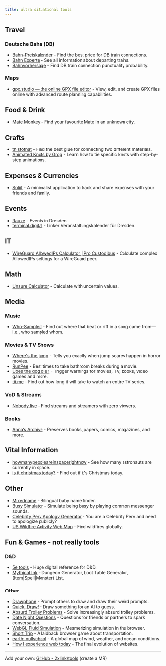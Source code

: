 ```yaml
---
title: ultra situational tools
---
```


## Travel

### Deutsche Bahn (DB)

- [Bahn-Preiskalender](https://bahn.guru/) - Find the best price for DB train connections.
- [Bahn Experte](https://bahn.expert/) - See all information about departing trains.
- [Bahnvorhersage](https://bahnvorhersage.de/) - Find DB train connection punctuality probability.

### Maps
- [gpx.studio — the online GPX file editor](https://gpx.studio/) - View, edit, and create GPX files online with advanced route planning capabilities.

## Food & Drink

- [Mate Monkey](https://matemonkey.com/) - Find your favourite Mate in an unknown city.

## Crafts

- [thistothat](https://www.thistothat.com/) - Find the best glue for connecting two different materials.
- [Animated Knots by Grog](https://www.animatedknots.com/) - Learn how to tie specific knots with step-by-step animations.

## Expenses & Currencies

- [Spliit](https://spliit.app/) - A minimalist application to track and share expenses with your friends and family.

## Events

- [Rauze](https://www.rauze.de/) - Events in Dresden.
- [terminal.digital](https://terminal.digital/) - Linker Veranstaltungskalender für Dresden.
 
## IT

- [WireGuard AllowedIPs Calculator | Pro Custodibus](https://www.procustodibus.com/blog/2021/03/wireguard-allowedips-calculator/) - Calculate complex AllowedIPs settings for a WireGuard peer.

## Math
- [Unsure Calculator](https://filiph.github.io/unsure/) - Calculate with uncertain values.

## Media

### Music

- [Who-Sampled](https://www.whosampled.com/) - Find out where that beat or riff in a song came from—i.e., who sampled whom.

### Movies & TV Shows

- [Where's the jump](https://wheresthejump.com/) - Tells you exactly when jump scares happen in horror movies.
- [RunPee](https://runpee.com/) - Best times to take bathroom breaks during a movie.
- [Does the dog die?](https://www.doesthedogdie.com/) - Trigger warnings for movies, TV, books, video games and more.
- [tii.me](https://tiii.me/) - Find out how long it will take to watch an entire TV series.

### VoD & Streams

- [Nobody.live](https://nobody.live/) - Find streams and streamers with zero viewers.

### Books

- [Anna’s Archive](https://annas-archive.org/) - Preserves books, papers, comics, magazines, and more.

## Vital Information

- [howmanypeopleareinspacerightnow](https://www.howmanypeopleareinspacerightnow.com/) - See how many astronauts are currently in space.
- [is it christmas today?](https://isitchristmas.com/) - Find out if it's Christmas today.

## Other

- [Mixedname](https://mixedname.com/) - Bilingual baby name finder.
- [Busy Simulator](https://busysimulator.com/) - Simulate being busy by playing common messenger sounds.
- [Celebrity Perv Apology Generator](https://apologygenerator.com/) - You are a Celebrity Perv and need to apologize publicly?
- [US Wildfire Activity Web Map](https://www.arcgis.com/apps/mapviewer/index.html?webmap=df8bcc10430f48878b01c96e907a1fc3) - Find wildfires globally.

## Fun & Games - not really tools

### D&D

- [5e tools](https://5e.tools/) - Huge digital reference for D&D.
- [Mythical Ink](https://mythical.ink/) - Dungeon Generator, Loot Table Generator, (Item|Spell|Monster) List.

### Other

- [Drawphone](https://drawphone.kumula.me) - Prompt others to draw and draw their weird prompts.
- [Quick, Draw!](https://quickdraw.withgoogle.com/) - Draw something for an AI to guess.
- [Absurd Trolley Problems](https://neal.fun/absurd-trolley-problems/) - Solve increasingly absurd trolley problems.
- [Date Night Questions](https://datenightquestions.com/) - Questions for friends or partners to spark conversation.
- [WebGL Fluid Simulation](https://paveldogreat.github.io/WebGL-Fluid-Simulation/) - Mesmerizing simulation in the browser.
- [Short Trip](https://alexanderperrin.com.au/paper/shorttrip/#) - A laidback browser game about transportation.
- [earth: nullschool](https://earth.nullschool.net/) - A global map of wind, weather, and ocean conditions.
- [How I experience web today](https://how-i-experience-web-today.com/) - The final evolution of websites.

---

Add your own: [GitHub - 2xlink/tools](https://github.com/2xlink/tools) (create a MR)
